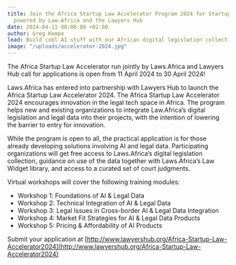 ```yaml
---
title: Join the Africa Startup Law Accelerator Program 2024 for Startups in Africa
  powered by Law.Africa and the Lawyers Hub
date: 2024-04-11 00:00:00 +02:00
author: Greg Kempe
lead: Build cool AI stuff with our African digital legislation collection!
image: "/uploads/accelerator-2024.jpg"
---
```


The Africa Startup Law Accelerator run jointly by Laws.Africa and Lawyers Hub call for applications is open from 11 April 2024 to 30 April 2024!

Laws.Africa has entered into partnership with Lawyers Hub to launch the Africa Startup Law Accelerator 2024. The Africa Startup Law Accelerator 2024 encourages innovation in the legal tech space in Africa. The program helps new and existing organizations to integrate Law.Africa’s digital legislation and legal data into their projects, with the intention of lowering the barrier to entry for innovation.

While the program is open to all, the practical application is for those already developing solutions involving AI and legal data. Participating organizations will get free access to Laws.Africa’s digital legislation collection, guidance on use of the data together with Laws.Africa’s Law Widget library, and access to a curated set of court judgments.

Virtual workshops will cover the following training modules: 

* Workshop 1: Foundations of AI & Legal Data
* Workshop 2: Technical Integration of AI & Legal Data
* Workshop 3: Legal Issues in Cross-border AI & Legal Data Integration
* Workshop 4: Market Fit Strategies for AI & Legal Data Products
* Workshop 5: Pricing & Affordability of AI Products

Submit your application at [http://www.lawyershub.org/Africa-Startup-Law-Accelerator2024](http://www.lawyershub.org/Africa-Startup-Law-Accelerator2024)
